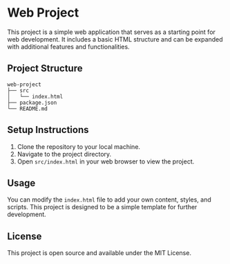 # Web Project

This project is a simple web application that serves as a starting point for web development. It includes a basic HTML structure and can be expanded with additional features and functionalities.

## Project Structure

```
web-project
├── src
│   └── index.html
├── package.json
└── README.md
```

## Setup Instructions

1. Clone the repository to your local machine.
2. Navigate to the project directory.
3. Open `src/index.html` in your web browser to view the project.

## Usage

You can modify the `index.html` file to add your own content, styles, and scripts. This project is designed to be a simple template for further development.

## License

This project is open source and available under the MIT License.